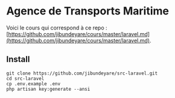 # Agence de Transports Maritime

Voici le cours qui correspond à ce repo : [https://github.com/jibundeyare/cours/master/laravel.md](https://github.com/jibundeyare/cours/master/laravel.md).

## Install

    git clone https://github.com/jibundeyare/src-laravel.git
    cd src-laravel
    cp .env.example .env
    php artisan key:generate --ansi


